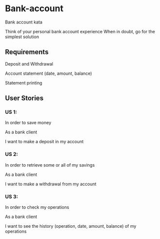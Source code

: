 # Bank-account

Bank account kata

Think of your personal bank account experience When in doubt, go for the simplest solution

## Requirements

Deposit and Withdrawal

Account statement (date, amount, balance)

Statement printing

## User Stories

### US 1:
In order to save money

As a bank client

I want to make a deposit in my account

### US 2:
In order to retrieve some or all of my savings

As a bank client

I want to make a withdrawal from my account

### US 3:
In order to check my operations

As a bank client

I want to see the history (operation, date, amount, balance) of my operations
